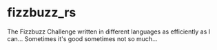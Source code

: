 # fizzbuzz_rs

The Fizzbuzz Challenge written in different languages as efficiently as I can... Sometimes it's good sometimes not so much...
